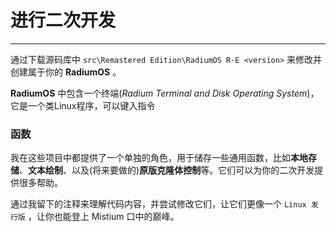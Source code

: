 # 进行二次开发
***
通过下载源码库中 `src\Remastered Edition\RadiumOS R-E <version>` 来修改并创建属于你的 **RadiumOS** 。

**RadiumOS** 中包含一个终端(*Radium Terminal and Disk Operating System*)，它是一个类Linux程序，可以键入指令

### 函数

我在这些项目中都提供了一个单独的角色，用于储存一些通用函数，比如**本地存储**、**文本绘制**、以及(将来要做的)**原版克隆体控制**等。它们可以为你的二次开发提供很多帮助。

通过我留下的注释来理解代码内容，并尝试修改它们，让它们更像一个 `Linux 发行版` ，让你也能登上 Mistium 口中的巅峰。

### 